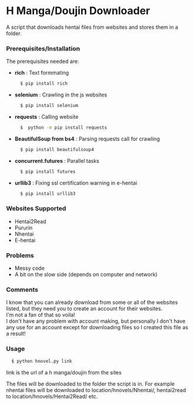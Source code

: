 # H Manga/Doujin Downloader


A script that downloads hentai files from websites and stores them in a folder. <br>

### Prerequisites/Installation

The prerequisites needed are:
  
  - **rich** : Text formmating 
    ```bash
      $ pip install rich 
    ```
  - **selenium** : Crawling in the js websites 
    ```bash
      $ pip install selenium
    ```
  - **requests** : Calling website
    ```bash
      $  python -m pip install requests
    ```
  - **BeautifulSoup from bs4** : Parsing requests call for crawling
    ```bash
      $ pip install beautifulsoup4
    ```
  - **concurrent.futures** : Parallel tasks
    ```bash
      $ pip install futures
    ```
  - **urllib3** : Fixing ssl certification warning in e-hentai
    ```bash
      $ pip install urllib3
    ```

### Websites Supported

 - Hentai2Read
 - Pururin
 - Nhentai
 - E-hentai

### Problems
 - Messy code
 - A bit on the slow side (depends on computer and network)

### Comments

  I know that you can already download from some or all of the websites listed, but they need you to create an account for their websites. <br>
  I'm not a fan of that so voila! <br>
  I don't have any problem with account making, but personally I don't have any use for an account except for downloading files so I created this file as a result!

### Usage 
  ```bash
    $ python hnovel.py link 
  ```
  link is the url of a h manga/doujin from the sites <br>
  
  The files will be downloaded to the folder the script is in. For example nhentai files will be downloaded to location/hnovels/Nhentai/, hentai2read to location/hnovels/Hentai2Read/ etc.
